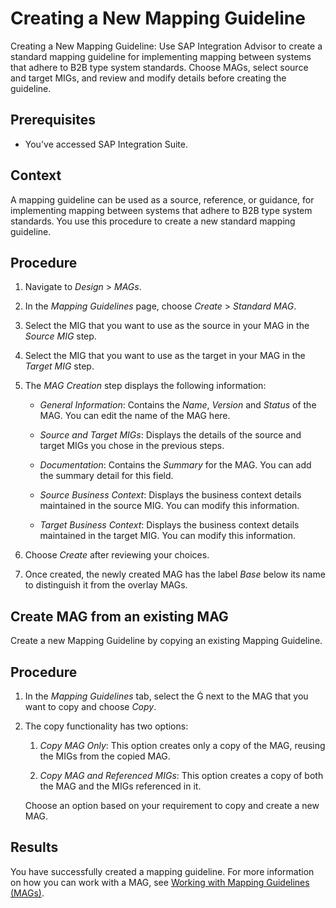 <!-- loioa42920e9cfd841cd9be7bfe2de2427b0 -->

<link rel="stylesheet" type="text/css" href="../css/sap-icons.css"/>

# Creating a New Mapping Guideline

Creating a New Mapping Guideline: Use SAP Integration Advisor to create a standard mapping guideline for implementing mapping between systems that adhere to B2B type system standards. Choose MAGs, select source and target MIGs, and review and modify details before creating the guideline.



<a name="loioa42920e9cfd841cd9be7bfe2de2427b0__prereq_z41_qfr_gcb"/>

## Prerequisites

-   You've accessed SAP Integration Suite.



<a name="loioa42920e9cfd841cd9be7bfe2de2427b0__context_thb_1tx_ncb"/>

## Context

A mapping guideline can be used as a source, reference, or guidance, for implementing mapping between systems that adhere to B2B type system standards. You use this procedure to create a new standard mapping guideline.



<a name="loioa42920e9cfd841cd9be7bfe2de2427b0__steps_uhb_1tx_ncb"/>

## Procedure

1.  Navigate to *Design* \> *MAGs*.

2.  In the *Mapping Guidelines* page, choose *Create* \> *Standard MAG*.

3.  Select the MIG that you want to use as the source in your MAG in the *Source MIG* step.

4.  Select the MIG that you want to use as the target in your MAG in the *Target MIG* step.

5.  The *MAG Creation* step displays the following information:

    -   *General Information*: Contains the *Name*, *Version* and *Status* of the MAG. You can edit the name of the MAG here.

    -   *Source and Target MIGs*: Displays the details of the source and target MIGs you chose in the previous steps.
    -   *Documentation*: Contains the *Summary* for the MAG. You can add the summary detail for this field.
    -   *Source Business Context*: Displays the business context details maintained in the source MIG. You can modify this information.
    -   *Target Business Context*: Displays the business context details maintained in the target MIG. You can modify this information.

6.  Choose *Create* after reviewing your choices.

7.  Once created, the newly created MAG has the label *Base* below its name to distinguish it from the overlay MAGs.


<a name="task_s25_mgn_tcc"/>

<!-- task\_s25\_mgn\_tcc -->

## Create MAG from an existing MAG

Create a new Mapping Guideline by copying an existing Mapping Guideline.



<a name="task_s25_mgn_tcc__steps_j3g_5gn_tcc"/>

## Procedure

1.  In the *Mapping Guidelines* tab, select the <span class="SAP-icons-V5"></span> next to the MAG that you want to copy and choose *Copy*.

2.  The copy functionality has two options:

    1.  *Copy MAG Only*: This option creates only a copy of the MAG, reusing the MIGs from the copied MAG.

    2.  *Copy MAG and Referenced MIGs*: This option creates a copy of both the MAG and the MIGs referenced in it.


    Choose an option based on your requirement to copy and create a new MAG.




<a name="task_s25_mgn_tcc__result_qgb_wmr_gcb"/>

## Results

You have successfully created a mapping guideline. For more information on how you can work with a MAG, see [Working with Mapping Guidelines \(MAGs\)](working-with-mapping-guidelines-mags-0803ca6.md).

